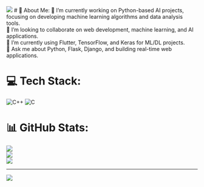 <img src="https://github.blog/wp-content/uploads/2023/01/1200x640-2.png?fit=1200%2C640">
# 💫 About Me:
🔭 I’m currently working on Python-based AI projects, focusing on developing machine learning algorithms and data analysis tools.<br>
👯 I’m looking to collaborate on web development, machine learning, and AI applications.<br>
🌱 I’m currently using Flutter, TensorFlow, and Keras for ML/DL projects.<br>💬 Ask me about Python, Flask, Django, and building real-time web applications.


# 💻 Tech Stack:
![C++](https://img.shields.io/badge/c++-%2300599C.svg?style=for-the-badge&logo=c%2B%2B&logoColor=white) ![C](https://img.shields.io/badge/c-%2300599C.svg?style=for-the-badge&logo=c&logoColor=white)

# 📊 GitHub Stats:
![](https://github-readme-stats.vercel.app/api?username=tarunksks&theme=dark&hide_border=false&include_all_commits=false&count_private=false)<br/>
![](https://github-readme-streak-stats.herokuapp.com/?user=tarunksks&theme=dark&hide_border=false)<br/>
![](https://github-readme-stats.vercel.app/api/top-langs/?username=tarunksks&theme=dark&hide_border=false&include_all_commits=false&count_private=false&layout=compact)

---
[![](https://visitcount.itsvg.in/api?id=tarunksks&icon=0&color=0)](https://visitcount.itsvg.in)

<!-- Proudly created with GPRM ( https://gprm.itsvg.in ) -->
